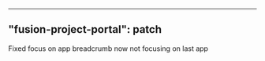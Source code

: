 
---
"fusion-project-portal": patch
--- 
Fixed focus on app breadcrumb now not focusing on last app
